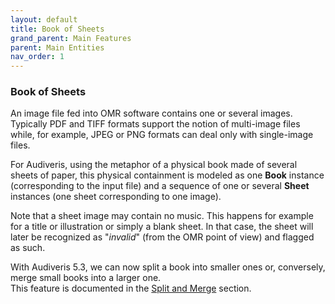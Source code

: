 ```yaml
---
layout: default
title: Book of Sheets
grand_parent: Main Features
parent: Main Entities
nav_order: 1
---
```

### Book of Sheets

An image file fed into OMR software contains one or several images.
Typically PDF and TIFF formats support the notion of multi-image files while, for example,
JPEG or PNG formats can deal only with single-image files.

For Audiveris, using the metaphor of a physical book made of several sheets of paper,
this physical containment is modeled as one **Book** instance (corresponding to the input file)
and a sequence of one or several **Sheet** instances (one sheet corresponding to one image).

Note that a sheet image may contain no music.
This happens for example for a title or illustration or simply a blank sheet.
In that case, the sheet will later be recognized as "_invalid_" (from the OMR point of view)
and flagged as such.

With Audiveris 5.3, we can now split a book into smaller ones or, conversely,
merge small books into a larger one.  
This feature is documented in the [Split and Merge](./split_merge.md) section.
